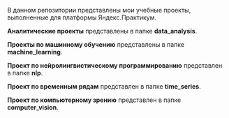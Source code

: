 В данном репозитории представлены мои учебные проекты, выполненные для платформы Яндекс.Практикум.

**Аналитические проекты** представлены в папке **data_analysis**.

**Проекты по машинному обучению** представлены в папке **machine_learning**.

**Проект по нейролингвистическому программированию** представлен в папке **nlp**.

**Проект по временным рядам** представлен в папке **time_series**.

**Проект по компьютерному зрению** представлен в папке **computer_vision**.
